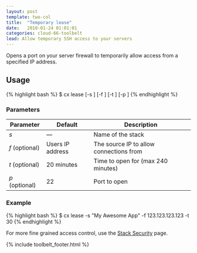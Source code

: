 ```yaml
---
layout: post
template: two-col
title:  "Temporary lease"
date:   2010-01-24 01:01:01
categories: cloud-66-toolbelt
lead: Allow temporary SSH access to your servers
---
```


Opens a port on your server firewall to temporarily allow access from a specified IP address.

## Usage
{% highlight bash %}
$ cx lease [-s <stack>] [-f <from IP>] [-t <time to open>] [-p <port>]
{% endhighlight %}

<h3>Parameters</h3>
<table class='table table-bordered table-striped table-small'>
    <thead>
        <tr>
            <th align="center">Parameter</th>
            <th align="center">Default</th>
            <th align="center">Description</th>
        </tr>
    </thead>
    <tbody>
        <tr>
            <td><i>s</i></td>
            <td>&mdash;</td>
            <td>Name of the stack</td>
        </tr>
        <tr>
            <td><i>f</i> (optional)</td>
            <td>Users IP address</td>
            <td>The source IP to allow connections from</td>
        </tr>
        <tr>
            <td><i>t</i> (optional)</td>
            <td>20 minutes</td>
            <td>Time to open for (max 240 minutes)</td>
        </tr>
        <tr>
            <td><i>p</i> (optional)</td>
            <td>22</td>
            <td>Port to open</td>
        </tr>
    </tbody>
</table>

<h3>Example</h3>
{% highlight bash %}
$ cx lease -s "My Awesome App" -f 123.123.123.123 -t 30
{% endhighlight %}

For more fine grained access control, use the [Stack Security](/stack-features/stack-security.html) page.

{% include toolbelt_footer.html %}